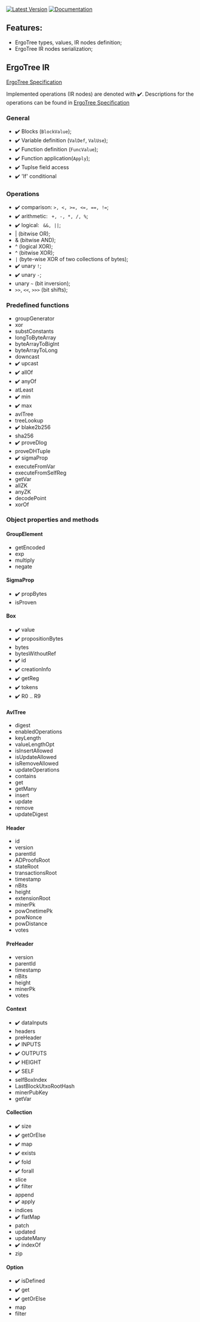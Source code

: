 [![Latest Version](https://img.shields.io/crates/v/ergotree-ir.svg)](https://crates.io/crates/ergotree-ir)
[![Documentation](https://docs.rs/ergotree-ir/badge.svg)](https://docs.rs/crate/ergotree-ir)

## Features:
- ErgoTree types, values, IR nodes definition;
- ErgoTree IR nodes serialization;

## ErgoTree IR

[ErgoTree Specification](https://github.com/ScorexFoundation/sigmastate-interpreter/tree/develop/docs/spec)

Implemented operations (IR nodes) are denoted with :heavy_check_mark:.
Descriptions for the operations can be found in [ErgoTree Specification](https://github.com/ScorexFoundation/sigmastate-interpreter/tree/develop/docs/spec)

### General

- :heavy_check_mark: Blocks (`BlockValue`);
- :heavy_check_mark: Variable definition (`ValDef`, `ValUse`);
- :heavy_check_mark: Function definition (`FuncValue`);
- :heavy_check_mark: Function application(`Apply`);
- :heavy_check_mark: Tuplse field access
- :heavy_check_mark: 'If' conditional

### Operations

- :heavy_check_mark: comparison: `>, <, >=, <=, ==, !=`;
- :heavy_check_mark: arithmetic: ` +, -, *, /, %`;
- :heavy_check_mark: logical: ` &&, ||`;
- | (bitwise OR);
- & (bitwise AND);
- ^ (logical XOR);
- ^ (bitwise XOR);
- `|` (byte-wise XOR of two collections of bytes);
- :heavy_check_mark: unary `!`;
- :heavy_check_mark: unary `-`;
- unary `~` (bit inversion);
- `>>`, `<<`, `>>>` (bit shifts);

### Predefined functions

- groupGenerator
- xor
- substConstants
- longToByteArray
- byteArrayToBigInt
- byteArrayToLong
- downcast
- :heavy_check_mark: upcast
- :heavy_check_mark: allOf
- :heavy_check_mark: anyOf
- atLeast
- :heavy_check_mark: min
- :heavy_check_mark: max
- avlTree
- treeLookup
- :heavy_check_mark: blake2b256
- sha256
- :heavy_check_mark: proveDlog
- proveDHTuple
- :heavy_check_mark: sigmaProp
- executeFromVar
- executeFromSelfReg
- getVar
- allZK
- anyZK
- decodePoint
- xorOf

### Object properties and methods

#### GroupElement

- getEncoded
- exp
- multiply
- negate

#### SigmaProp

- :heavy_check_mark: propBytes
- isProven

#### Box

- :heavy_check_mark: value
- :heavy_check_mark: propositionBytes
- bytes
- bytesWithoutRef
- :heavy_check_mark: id
- :heavy_check_mark: creationInfo
- :heavy_check_mark: getReg
- :heavy_check_mark: tokens
- :heavy_check_mark: R0 .. R9

#### AvlTree 

- digest
- enabledOperations
- keyLength
- valueLengthOpt
- isInsertAllowed
- isUpdateAllowed
- isRemoveAllowed
- updateOperations
- contains
- get
- getMany
- insert
- update
- remove
- updateDigest

#### Header

- id
- version
- parentId
- ADProofsRoot
- stateRoot
- transactionsRoot
- timestamp
- nBits
- height
- extensionRoot
- minerPk
- powOnetimePk
- powNonce
- powDistance
- votes


#### PreHeader

- version
- parentId
- timestamp
- nBits
- height
- minerPk
- votes


#### Context

- :heavy_check_mark: dataInputs
- headers
- preHeader
- :heavy_check_mark: INPUTS
- :heavy_check_mark: OUTPUTS
- :heavy_check_mark: HEIGHT
- :heavy_check_mark: SELF
- selfBoxIndex
- LastBlockUtxoRootHash
- minerPubKey
- getVar

#### Collection

- :heavy_check_mark: size
- :heavy_check_mark: getOrElse
- :heavy_check_mark: map
- :heavy_check_mark: exists
- :heavy_check_mark: fold
- :heavy_check_mark: forall
- slice
- :heavy_check_mark: filter
- append
- :heavy_check_mark: apply
- indices
- :heavy_check_mark: flatMap
- patch
- updated
- updateMany
- :heavy_check_mark: indexOf
- zip

#### Option

- :heavy_check_mark: isDefined
- :heavy_check_mark: get
- :heavy_check_mark: getOrElse
- map
- filter

